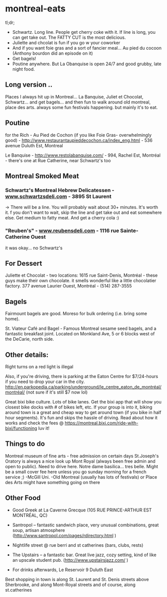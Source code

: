 # montreal-eats

tl;dr; 
- Schwartz. Long line. People get cherry coke with it. If line is long, you can get take out. The FATTY CUT is the most delicious.
- Juliette and chcolat is fun if you go w your coworker
- And if you want foie gras and a sort of fancier meal... Au pied du cocoon (Anthony bourdon did an episode on it)
- Get bagels! 
- Poutine anywhere. But La Obanquise is open 24/7 and good grubby, late night food.

## Long version ..

Places I always hit up in Montreal... La Banquise, Juliet et Chocolat, Schwartz... and get bagels... and then fun to walk around old montreal, place des arts. always some fun festivals happening. but mainly it's to eat.

## Poutine
for the Rich - Au Pied de Cochon (if you like Foie Gras- overwhelmingly good) - http://www.restaurantaupieddecochon.ca/index_eng.html - 536 avenue Duluth Est, Montreal

Le Banquise - http://www.restolabanquise.com/ - 994, Rachel Est, Montréal - there's one at Rue Catherine, near Schwartz's too

## Montreal Smoked Meat
### Schwartz's Montreal Hebrew Delicatessen - www.schwartzsdeli.com - 3895 St Laurent
-> There will be a line. You will probably wait about 30+ minutes. It's worth it. f you don't want to wait, skip the line and get take out and eat somewhere else. Get medium to fatty meat. And get a cherry cola :)

### "Reuben's" - www.reubensdeli.com - 1116 rue Sainte-Catherine Ouest
it was okay... no Schwartz's


## For Dessert
Juliette et Chocolat - two locations:
1615 rue Saint-Denis, Montréal - these guys make their own chocolate. it smells wonderful like a little chocolatier factory.
377 avenue Laurier Ouest, Montréal - (514) 287-3555‎

## Bagels
Fairmount bagels are good. Moreso for bulk ordering (i.e. bring some home).

St. Viateur Café and Bagel -  Famous Montreal sesame seed bagels, and a fantastic breakfast joint. Located on Monkland Ave, 5 or 6 blocks west of the DeCarie, north side.

## Other details:
Right turns on a red light is illegal

Also, if you're driving, there is parking at the Eaton Centre for $7/24-hours if you need to drop your car in the city. http://en.parkopedia.ca/parking/underground/le_centre_eaton_de_montréal/montréal/ (not sure if it's still $7 now lol)

Great bixi bike culture. Lots of bike lanes. Get the bixi app that will show you closest bike docks with # of bikes left, etc. If your group is into it, biking around town is a great and cheap way to get around town (if you bike in half hour segments). It's fun and skips the hassle of driving. Read about how it works and check the fees @ https://montreal.bixi.com/ride-with-bixi/functioning luv it!

## Things to do
Montreal museum of fine arts - free admission on certain days
St.Joseph's Oratory is always a nice look up
Mont Royal (always been free admin and open to public). Need to drive here.
Notre dame basilica... tres belle. Might be a small cover fee here unless you go sunday morning for a french service ;)
-McGill Uni.
-Old Montreal (usually has lots of festivals) or Place des Arts might have something going on there

## Other Food
- Good Greek at La Caverne Grecque (105 RUE PRINCE-ARTHUR EST MONTRÉAL, QC)
- Santropol – fantastic sandwich place, very unusual combinations, great soup, artisan atmosphere (http://www.santropol.com/pages/rdirectory.html )
- Nightlife street @ rue berri and st catherines (bars, clubs, rests)

- The Upstairs – a fantastic bar. Great live jazz, cozy setting, kind of like an upscale student pub. (http://www.upstairsjazz.com/ )

- For drinks afterwards, Le Reservoir 9 Duluth East

Best shopping in town is along St. Laurent and St. Denis streets above Sherbrooke, and along Mont-Royal streets and of course, along st.catherines
